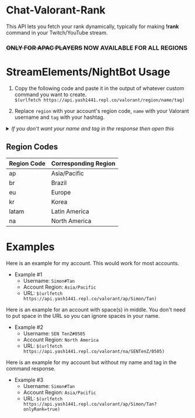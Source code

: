 # Chat-Valorant-Rank
This API lets you fetch your rank dynamically, typically for making **!rank** command in your Twitch/YouTube stream.

### ~~ONLY FOR APAC PLAYERS~~ NOW AVAILABLE FOR ALL REGIONS

# StreamElements/NightBot Usage
1. Copy the following code and paste it in the output of whatever custom command you want to create.<br>
`$(urlfetch https://api.yash1441.repl.co/valorant/region/name/tag)`

2. Replace `region` with your account's region code, `name` with your Valorant username and `tag` with your hashtag.

<details>
 <summary><i>If you don't want your name and tag in the response then open this</i></summary>
  3. If you don't want your name and tag to be shown then add `?onlyRank=true` at the end of the URL. So the updated URL would look something like this: `$(urlfetch  https://api.yash1441.repl.co/valorant/region/name/tag?onlyRank=true)`
</details>

## Region Codes

| Region Code | Corresponding Region |
| ----------- | -------------------- |
| ap          | Asia/Pacific         |
| br          | Brazil               |
| eu          | Europe               |
| kr          | Korea                |
| latam       | Latin America        |
| na          | North America        |


# Examples

Here is an example for my account. This would work for most accounts.
+ Example #1
  * Username: `Simon#Tan`
  * Account Region: `Asia/Pacific`
  * URL: `$(urlfetch https://api.yash1441.repl.co/valorant/ap/Simon/Tan)`

Here is an example for an account with space(s) in middle. You don't need to put space in the URL so you can ignore spaces in your name.
+ Example #2
  * Username: `SEN TenZ#0505`
  * Account Region: `North America`
  * URL: `$(urlfetch https://api.yash1441.repl.co/valorant/na/SENTenZ/0505)`
  
Here is an example for my account but without my name and tag in the command response.
+ Example #3
  * Username: `Simon#Tan`
  * Account Region: `Asia/Pacific`
  * URL: `$(urlfetch https://api.yash1441.repl.co/valorant/ap/Simon/Tan?onlyRank=true)`
